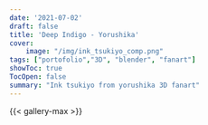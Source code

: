 ```yaml
---
date: '2021-07-02'
draft: false
title: 'Deep Indigo - Yorushika'
cover:
    image: "/img/ink_tsukiyo_comp.png"
tags: ["portofolio","3D", "blender", "fanart"]
showToc: true
TocOpen: false
summary: "Ink tsukiyo from yorushika 3D fanart" 
---
```

{{< gallery-max >}}



